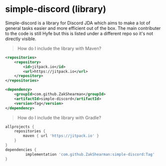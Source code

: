 # simple-discord (library)

Simple-discord is a library for Discord JDA which aims to make a lot of general tasks easier and more efficient out of the box.
The main contributer to the code is still Hyfe but this is listed under a different repo so it's not directly visible.

> How do I include the library with Maven?
```xml
<repositories>
	<repository>
	    <id>jitpack.io</id>
	    <url>https://jitpack.io</url>
	</repository>
</repositories>
```
```xml
<dependency>
    <groupId>com.github.ZakShearman</groupId>
    <artifactId>simple-discord</artifactId>
    <version>Tag</version>
</dependency>
  ```

> How do I include the library with Gradle?
```gradle
allprojects {
    repositories {
	    maven { url 'https://jitpack.io' }
    }
}
dependencies {
         implementation 'com.github.ZakShearman:simple-discord:Tag'
}
```
